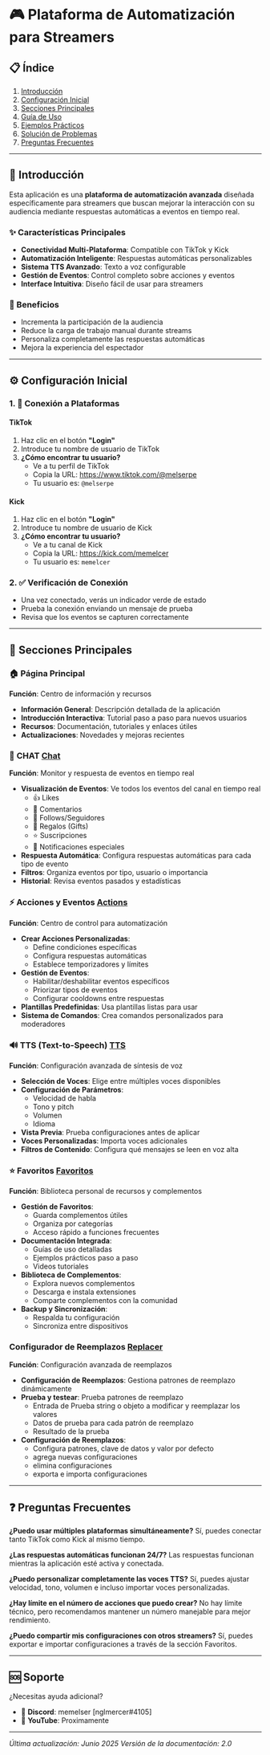 # 🎮 Plataforma de Automatización para Streamers

## 📋 Índice
1. [Introducción](#introducción)
2. [Configuración Inicial](#configuración-inicial)
3. [Secciones Principales](#secciones-principales)
4. [Guía de Uso](#guía-de-uso)
5. [Ejemplos Prácticos](#ejemplos-prácticos)
6. [Solución de Problemas](#solución-de-problemas)
7. [Preguntas Frecuentes](#preguntas-frecuentes)

---

## 🚀 Introducción

Esta aplicación es una **plataforma de automatización avanzada** diseñada específicamente para streamers que buscan mejorar la interacción con su audiencia mediante respuestas automáticas a eventos en tiempo real.

### ✨ Características Principales
- **Conectividad Multi-Plataforma**: Compatible con TikTok y Kick
- **Automatización Inteligente**: Respuestas automáticas personalizables
- **Sistema TTS Avanzado**: Texto a voz configurable
- **Gestión de Eventos**: Control completo sobre acciones y eventos
- **Interface Intuitiva**: Diseño fácil de usar para streamers

### 🎯 Beneficios
- Incrementa la participación de la audiencia
- Reduce la carga de trabajo manual durante streams
- Personaliza completamente las respuestas automáticas
- Mejora la experiencia del espectador

---

## ⚙️ Configuración Inicial

### 1. 🔐 Conexión a Plataformas

#### **TikTok**
1. Haz clic en el botón **"Login"**
2. Introduce tu nombre de usuario de TikTok
3. **¿Cómo encontrar tu usuario?**
   - Ve a tu perfil de TikTok
   - Copia la URL: https://www.tiktok.com/@melserpe
   - Tu usuario es: `@melserpe`

#### **Kick**
1. Haz clic en el botón **"Login"**  
2. Introduce tu nombre de usuario de Kick
3. **¿Cómo encontrar tu usuario?**
   - Ve a tu canal de Kick
   - Copia la URL: https://kick.com/memelcer
   - Tu usuario es: `memelcer`

### 2. ✅ Verificación de Conexión
- Una vez conectado, verás un indicador verde de estado
- Prueba la conexión enviando un mensaje de prueba
- Revisa que los eventos se capturen correctamente

---

## 📱 Secciones Principales

### 🏠 **Página Principal**
**Función**: Centro de información y recursos
- **Información General**: Descripción detallada de la aplicación
- **Introducción Interactiva**: Tutorial paso a paso para nuevos usuarios
- **Recursos**: Documentación, tutoriales y enlaces útiles
- **Actualizaciones**: Novedades y mejoras recientes

### 💬 **CHAT** [Chat](/chat)
**Función**: Monitor y respuesta de eventos en tiempo real
- **Visualización de Eventos**: Ve todos los eventos del canal en tiempo real
  - 👍 Likes
  - 💬 Comentarios
  - 👥 Follows/Seguidores
  - 🎁 Regalos (Gifts)
  - ⭐ Suscripciones
  - 🔔 Notificaciones especiales
- **Respuesta Automática**: Configura respuestas automáticas para cada tipo de evento
- **Filtros**: Organiza eventos por tipo, usuario o importancia
- **Historial**: Revisa eventos pasados y estadísticas

### ⚡ **Acciones y Eventos** [Actions](/Actions)
**Función**: Centro de control para automatización
- **Crear Acciones Personalizadas**: 
  - Define condiciones específicas
  - Configura respuestas automáticas
  - Establece temporizadores y límites
- **Gestión de Eventos**:
  - Habilitar/deshabilitar eventos específicos
  - Priorizar tipos de eventos
  - Configurar cooldowns entre respuestas
- **Plantillas Predefinidas**: Usa plantillas listas para usar
- **Sistema de Comandos**: Crea comandos personalizados para moderadores

### 🔊 **TTS (Text-to-Speech)** [TTS](/voice)
**Función**: Configuración avanzada de síntesis de voz
- **Selección de Voces**: Elige entre múltiples voces disponibles
- **Configuración de Parámetros**:
  - Velocidad de habla
  - Tono y pitch
  - Volumen
  - Idioma
- **Vista Previa**: Prueba configuraciones antes de aplicar
- **Voces Personalizadas**: Importa voces adicionales
- **Filtros de Contenido**: Configura qué mensajes se leen en voz alta

### ⭐ **Favoritos** [Favoritos](/Preconfigs)
**Función**: Biblioteca personal de recursos y complementos
- **Gestión de Favoritos**:
  - Guarda complementos útiles
  - Organiza por categorías
  - Acceso rápido a funciones frecuentes
- **Documentación Integrada**:
  - Guías de uso detalladas
  - Ejemplos prácticos paso a paso
  - Videos tutoriales
- **Biblioteca de Complementos**:
  - Explora nuevos complementos
  - Descarga e instala extensiones
  - Comparte complementos con la comunidad
- **Backup y Sincronización**:
  - Respalda tu configuración
  - Sincroniza entre dispositivos
### Configurador de Reemplazos [Replacer](/Setconfig)
**Función**: Configuración avanzada de reemplazos
- **Configuración de Reemplazos**:
Gestiona patrones de reemplazo dinámicamente
- **Prueba y testear**: Prueba patrones de reemplazo
  - Entrada de Prueba string o objeto a modificar y reemplazar los valores
  - Datos de prueba para cada patrón de reemplazo
  - Resultado de la prueba
- **Configuración de Reemplazos**:
  - Configura patrones, clave de datos y valor por defecto
  - agrega nuevas configuraciones
  - elimina configuraciones
  - exporta e importa configuraciones
---

## ❓ Preguntas Frecuentes

**¿Puedo usar múltiples plataformas simultáneamente?**
Sí, puedes conectar tanto TikTok como Kick al mismo tiempo.

**¿Las respuestas automáticas funcionan 24/7?**
Las respuestas funcionan mientras la aplicación esté activa y conectada.

**¿Puedo personalizar completamente las voces TTS?**
Sí, puedes ajustar velocidad, tono, volumen e incluso importar voces personalizadas.

**¿Hay límite en el número de acciones que puedo crear?**
No hay límite técnico, pero recomendamos mantener un número manejable para mejor rendimiento.

**¿Puedo compartir mis configuraciones con otros streamers?**
Sí, puedes exportar e importar configuraciones a través de la sección Favoritos.

---

## 🆘 Soporte

¿Necesitas ayuda adicional? 

- 💬 **Discord**: memelser [nglmercer#4105]
- 🎥 **YouTube**: Proximamente

---

*Última actualización: Junio 2025*
*Versión de la documentación: 2.0*